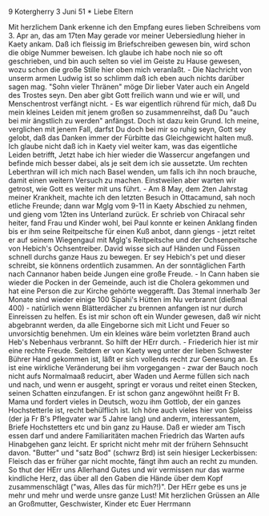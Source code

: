9 Kotergherry 3 Juni 51
 <Dienstag>*
Liebe Eltern

Mit herzlichem Dank erkenne ich den Empfang eures lieben Schreibens vom 3. Apr an, das am 17ten May gerade vor meiner Uebersiedlung hieher in Kaety ankam. Daß ich fleissig im Briefschreiben gewesen bin, wird schon die obige Nummer beweisen. Ich glaube ich habe noch nie so oft geschrieben, und bin auch selten so viel im Geiste zu Hause gewesen, wozu schon die große Stille hier oben mich veranlaßt. - Die Nachricht von unserm armen Ludwig ist so schlimm daß ich eben auch nichts darüber sagen mag. "Sohn vieler Thränen" möge Dir lieber Vater auch ein Angeld des Trostes seyn. Den aber gibt Gott freilich wann und wie er will, und Menschentrost verfängt nicht. - Es war eigentlich rührend für mich, daß Du mein kleines Leiden mit jenem großen so zusammenreihst, daß Du "auch bei mir ängstlich zu werden" anfängst. Doch ist dazu kein Grund. Ich meine, verglichen mit jenem Fall, darfst Du doch bei mir so ruhig seyn, Gott sey gelobt, daß das Danken immer der Fürbitte das Gleichgewicht halten muß. Ich glaube nicht daß ich in Kaety viel weiter kam, was das eigentliche Leiden betrifft, Jetzt habe ich hier wieder die Wassercur angefangen und befinde mich besser dabei, als je seit dem ich sie aussetzte. Um rechten Leberthran will ich mich nach Basel wenden, um falls ich ihn noch brauche, damit einen weitern Versuch zu machen. Einstweilen aber warten wir getrost, wie Gott es weiter mit uns führt. - Am 8 May, dem 2ten Jahrstag meiner Krankheit, machte ich den letzten Besuch in Ottacamund, sah noch etliche Freunde; dann war Mglg vom 9-11 in Kaety Abschied zu nehmen, und gieng vom 12ten ins Unterland zurück. Er schrieb von Chiracal sehr heiter, fand Frau und Kinder wohl, bei Paul konnte er keinen Anklang finden bis er ihm seine Reitpeitsche für einen Kuß anbot, dann giengs - jetzt reitet er auf seinem Wiegengaul mit Mglg's Reitpeitsche und der Ochsenpeitsche von Hebich's Ochsentreiber. David wisse sich auf Händen und Füssen schnell durchs ganze Haus zu bewegen. Er sey Hebich's pet und dieser schreibt, sie könnens ordentlich zusammen. An der sonntäglichen Farth nach Cannanor haben beide Jungen eine große Freude. - In Cann haben sie wieder die Pocken in der Gemeinde, auch ist die Cholera gekommen und hat eine Person die zur Kirche gehörte weggerafft. Das 3temal innerhalb 3er Monate sind wieder einige 100 Sipahi's Hütten im Nu verbrannt (dießmal 400) - natürlich wenn Blätterdächer zu brennen anfangen ist nur durch Einreissen zu helfen. Es ist mir schon oft ein Wunder gewesen, daß wir nicht abgebrannt werden, da alle Eingeborne sich mit Licht und Feuer so unvorsichtig benehmen. Um ein kleines wäre beim vorletzten Brand auch Heb's Nebenhaus verbrannt. So hilft der HErr durch. - Friederich hier ist mir eine rechte Freude. Seitdem er von Kaety weg unter der lieben Schwester Bührer Hand gekommen ist, läßt er sich vollends recht zur Genesung an. Es ist eine wirkliche Veränderung bei ihm vorgegangen - zwar der Bauch noch nicht aufs Normalmaaß reducirt, aber Waden und Aerme füllen sich nach und nach, und wenn er ausgeht, springt er voraus und reitet einen Stecken, seinen Schatten einzufangen. Er ist schon ganz angewöhnt heißt Fr B. Mama und fordert vieles in Deutsch, wozu ihm Gottlob, der ein ganzes Hochstetterle ist, recht behülflich ist. Ich höre auch vieles hier von Spleiss (der ja Fr B's Pflegvater war 5 Jahre lang) und anderm, interessantem, Briefe Hochstetters etc und bin ganz zu Hause. Daß er wieder am Tisch essen darf und andere Familiaritäten machen Friedrich das Warten aufs Hinabgehen ganz leicht. Er spricht nicht mehr mit der frühern Sehnsucht davon. "Butter" und "satz Bod" (schwrz Brd) ist sein hiesiger Leckerbissen: Fleisch das er früher gar nicht mochte, fängt ihm auch an recht zu munden. So thut der HErr uns Allerhand Gutes und wir vermissen nur das warme kindliche Herz, das über all den Gaben die Hände über dem Kopf zusammenschlägt ("was, Alles das für mich?!)". Der HErr gebe es uns je mehr und mehr und werde unsre ganze Lust! Mit herzlichen Grüssen an Alle an Großmutter, Geschwister, Kinder etc
 Euer Herrmann
